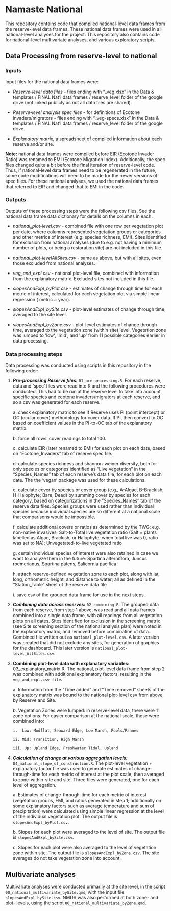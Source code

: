 # Namaste National

This repository contains code that compiled national-level data frames from the reserve-level data frames. These national data frames were used in all national-level analyses for the project. This repository also contains code for national-level multivariate analyses, and various exploratory scripts.

## Data Processing from reserve-level to national

### Inputs

Input files for the national data frames were:

-   *Reserve-level data files* - files ending with “\_veg.xlsx” in the Data & templates / FINAL Nat’l data frames / reserve_level folder of the google drive (not linked publicly as not all data files are shared).

-   *Reserve-level analysis spec files* - for definitions of Ecotone invaders/migrators - files ending with “\_veg-specs.xlsx” in the Data & templates / FINAL Nat’l data frames / reserve_level folder of the google drive.

-   *Explanatory matrix*, a spreadsheet of compiled information about each reserve and/or site.

**Note:** national data frames were compiled before EIR (Ecotone Invader Ratio) was renamed to EMI (Ecotone Migration Index). Additionally, the spec files changed quite a bit before the final iteration of reserve-level code. Thus, if national-level data frames need to be regenerated in the future, some code modifications will need to be made for the newer versions of spec files. For these national analyses, we used the national data frames that referred to EIR and changed that to EMI in the code.

### Outputs

Outputs of these processing steps were the following csv files. See the national data frame data dictionary for details on the columns in each.

-   *national_plot-level.csv* - combined file with one row per vegetation plot per date, where columns represented vegetation groups or categories and other metrics of interest (e.g. species richness, EMI). Sites identified for exclusion from national analyses (due to e.g. not having a minimum number of plots, or being a restoration site) are not included in this file.

-   *national_plot-levelAllSites.csv* - same as above, but with all sites, even those excluded from national analyses.

-   *veg_and_expl.csv* - national plot-level file, combined with information from the explanatory matrix. Excluded sites not included in this file.

-   *slopesAndExpl_byPlot.csv* - estimates of change through time for each metric of interest, calculated for each vegetation plot via simple linear regression ( metric \~ year).

-   *slopesAndExpl_bySite.csv* - plot-level estimates of change through time, averaged to the site level.

-   *slopesAndExpl_byZone.csv* - plot-level estimates of change through time, averaged to the vegetation zone (within site) level. Vegetation zone was lumped to 'low', 'mid', and 'up' from 11 possible categories earlier in data processing.

### Data processing steps

Data processing was conducted using scripts in this repository in the following order:

1.  ***Pre-processing Reserve files:*** `01_pre-processing.R`. For each reserve, data and ‘spec’ files were read into R and the following procedures were conducted. This had to be run at the reserve level to take into account specific species and ecotone invaders/migrators at each reserve, and so a csv was generated for each reserve.

    a.  check explanatory matrix to see if Reserve uses PI (point intercept) or OC (ocular cover) methodology for cover data. If PI, then convert to OC based on coefficient values in the PI-to-OC tab of the explanatory matrix.

    b.  force all rows’ cover readings to total 100.

    c.  calculate EIR (later renamed to EMI) for each plot on each date, based on “Ecotone_Invaders” tab of reserve spec file.

    d.  calculate species richness and shannon-weiner diversity, both for only species or categories identified as “Live vegetation” in the “Species_Names” tab of each reserve’s data file, for each plot on each date. The the ‘vegan’ package was used for these calculations.

    e.  calculate cover by species or cover group (e.g., A-Algae, B-Brackish, H-Halophyte; Bare, Dead) by summing cover by species for each category, based on categorizations in the “Species_Names” tab of the reserve data files. Species groups were used rather than individual species because individual species are so different at a national scale that comparisons would be impossible.

    f.  calculate additional covers or ratios as determined by the TWG; e.g. non-native invasives; Salt-to-Total live vegetation ratio (Salt = plants labelled as Algae, Brackish, or Halophyte; when total live was 0, ratio was set to NA); Unvegetated-to-live vegetated ratio

    g.  certain individual species of interest were also retained in case we want to analyze them in the future: Spartina alterniflora, Juncus roemerianus, Spartina patens, Salicornia pacifica

    h.  attach reserve-defined vegetation zone to each plot, along with lat, long, orthometric height, and distance to water; all as defined in the “Station_Table” sheet of the reserve data file

    i.  save csv of the grouped data frame for use in the next steps. 

2.  ***Combining data across reserves:*** `02_combining.R`. The grouped data from each reserve, from step 1 above, was read and all data frames combined into a single data frame, with all readings from all vegetation plots on all dates. Sites identified for exclusion in the screening matrix (see Site screening section of the national analysis plan) were noted in the explanatory matrix, and removed before combination of data. Combined file written out as `national_plot-level.csv`. A later version was created that did not exclude any sites, for generation of graphics for the dashboard. This later version is `national_plot-level_AllSites.csv`.

3.  **Combining plot-level data with explanatory variables:** 03_explanatory_matrix.R. The national, plot-level data frame from step 2 was combined with additional explanatory factors, resulting in the `veg_and_expl.csv file`.

    a.  Information from the “Time added” and “Time removed” sheets of the explanatory matrix was bound to the national plot-level csv from above, by Reserve and Site.

    b.  Vegetation Zones were lumped: in reserve-level data, there were 11 zone options. For easier comparison at the national scale, these were combined into:

        i.  Low: Mudflat, Seaward Edge, Low Marsh, Pools/Pannes

        ii. Mid: Transition, High Marsh

        iii. Up: Upland Edge, Freshwater Tidal, Upland

4.  ***Calculation of change at various aggregation levels:*** `04_national_slope_df_construction.R`. The plot-level vegetation + explanatory factor file was used to generate estimates of change-through-time for each metric of interest at the plot scale, then averaged to zone-within-site and site. Three files were generated, one for each level of aggregation.

    a.  Estimates of change-through-time for each metric of interest (vegetation groups, EMI, and ratios generated in step 1; additionally on some explanatory factors such as average temperature and sum of precipitation) were calculated using simple linear regression at the level of the individual vegetation plot. The output file is `slopesAndExpl_byPlot.csv`.

    b.  Slopes for each plot were averaged to the level of site. The output file is `slopesAndExpl_bySite.csv`.

    c.  Slopes for each plot were also averaged to the level of vegetation zone within site. The output file is `slopesAndExpl_byZone.csv`. The site averages do not take vegetation zone into account.

## Multivariate analyses

Multivariate analyses were conducted primarily at the site level, in the script `00_national_multivariate_bySite.qmd`, with the input file `slopesAndExpl_bySite.csv`. NMDS was also performed at both zone- and plot- levels, using the script `00_national_multivariate_byZone.qmd`.
